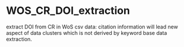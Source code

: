 # WOS_CR_DOI_extraction
extract DOI from CR in WoS csv data: citation information will lead new aspect of data clusters which is not derived by keyword base data extraction.
